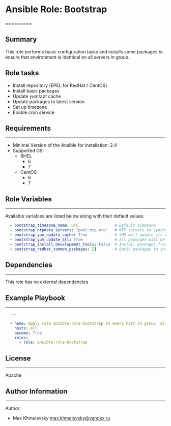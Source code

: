 # Ansible Role: Bootstrap
=========

## Summary

  This role performs basic configuration tasks and installs some packages to ensure that environment is
  identical on all servers in group.

## Role tasks

  - Install repository (EPEL for RedHat / CentOS)
  - Install basic packages
  - Update yum/apt cache 
  - Update packages to latest version
  - Set up timezone
  - Enable cron service

## Requirements
------------

  - Minimal Version of the Ansible for installation: 2.4
  - Supported OS:
      - RHEL
          - 6
          - 7
      - CentOS
          - 6
          - 7

## Role Variables
--------------

  Available variables are listed below along with their default values.

  ```yaml
    - bootstrap_timezone_name: UTC                # Default timezone
    - bootstrap_ntpdate_servers: "pool.ntp.org"   # NTP servers to synchronize with
    - bootstrap_yum_update_cache: True            # YUM will update its cache
    - bootstrap_yum_update_all: True              # All packages will be updated
    - bootstrap_install_development_tools: False  # Install packages from 'Development group'
    - bootstrap_redhat_common_packages: []        # Basic packages to install (see vars/common-RedHat.yml for actual values)
  ```


## Dependencies
------------

  This role has no external dependencies

## Example Playbook
----------------

```yaml
  ---

  - name: Apply role ansible-role-bootstrap to every host in group 'all'
    hosts: all
    become: True
    roles:
      - role: ansible-role-bootstrap

```


## License
-------

Apache

## Author Information
------------------

Author:
  - Max Khmelevsky <max.khmelevsky@yandex.ru>

